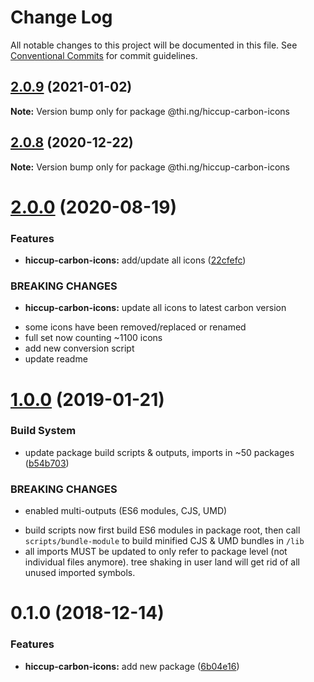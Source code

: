 # Change Log

All notable changes to this project will be documented in this file.
See [Conventional Commits](https://conventionalcommits.org) for commit guidelines.

## [2.0.9](https://github.com/thi-ng/umbrella/compare/@thi.ng/hiccup-carbon-icons@2.0.8...@thi.ng/hiccup-carbon-icons@2.0.9) (2021-01-02)

**Note:** Version bump only for package @thi.ng/hiccup-carbon-icons





## [2.0.8](https://github.com/thi-ng/umbrella/compare/@thi.ng/hiccup-carbon-icons@2.0.7...@thi.ng/hiccup-carbon-icons@2.0.8) (2020-12-22)

**Note:** Version bump only for package @thi.ng/hiccup-carbon-icons





# [2.0.0](https://github.com/thi-ng/umbrella/compare/@thi.ng/hiccup-carbon-icons@1.0.51...@thi.ng/hiccup-carbon-icons@2.0.0) (2020-08-19)


### Features

* **hiccup-carbon-icons:** add/update all icons ([22cfefc](https://github.com/thi-ng/umbrella/commit/22cfefcccaab5448e1117cb55d448cd313c48e95))


### BREAKING CHANGES

* **hiccup-carbon-icons:** update all icons to latest carbon version

- some icons have been removed/replaced or renamed
- full set now counting ~1100 icons
- add new conversion script
- update readme





# [1.0.0](https://github.com/thi-ng/umbrella/compare/@thi.ng/hiccup-carbon-icons@0.1.2...@thi.ng/hiccup-carbon-icons@1.0.0) (2019-01-21)

### Build System

* update package build scripts & outputs, imports in ~50 packages ([b54b703](https://github.com/thi-ng/umbrella/commit/b54b703))

### BREAKING CHANGES

* enabled multi-outputs (ES6 modules, CJS, UMD)

- build scripts now first build ES6 modules in package root, then call
  `scripts/bundle-module` to build minified CJS & UMD bundles in `/lib`
- all imports MUST be updated to only refer to package level
  (not individual files anymore). tree shaking in user land will get rid of
  all unused imported symbols.

# 0.1.0 (2018-12-14)

### Features

* **hiccup-carbon-icons:** add new package ([6b04e16](https://github.com/thi-ng/umbrella/commit/6b04e16))
